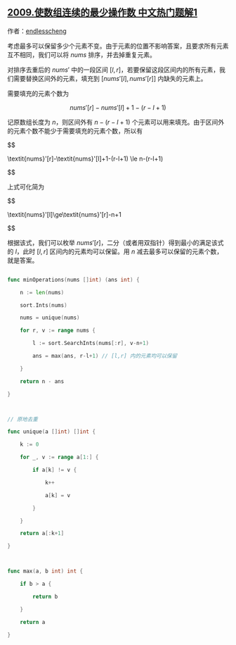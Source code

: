 ## [2009.使数组连续的最少操作数 中文热门题解1](https://leetcode.cn/problems/minimum-number-of-operations-to-make-array-continuous/solutions/100000/on-zuo-fa-by-endlesscheng-l7yi)

作者：[endlesscheng](https://leetcode.cn/u/endlesscheng)

考虑最多可以保留多少个元素不变。由于元素的位置不影响答案，且要求所有元素互不相同，我们可以将 $\textit{nums}$ 排序，并去掉重复元素。

对排序去重后的 $\textit{nums}'$ 中的一段区间 $[l,r]$，若要保留这段区间内的所有元素，我们需要替换区间外的元素，填充到 $[\textit{nums}'[l],\textit{nums}'[r]]$ 内缺失的元素上。

需要填充的元素个数为

$$\textit{nums}'[r]-\textit{nums}'[l]+1-(r-l+1)$$

记原数组长度为 $n$，则区间外有 $n-(r-l+1)$ 个元素可以用来填充。由于区间外的元素个数不能少于需要填充的元素个数，所以有

$$
\textit{nums}'[r]-\textit{nums}'[l]+1-(r-l+1) \le n-(r-l+1)
$$

上式可化简为

$$
\textit{nums}'[l]\ge\textit{nums}'[r]-n+1
$$

根据该式，我们可以枚举 $\textit{nums}'[r]$，二分（或者用双指针）得到最小的满足该式的 $l$，此时 $[l,r]$ 区间内的元素均可以保留。用 $n$ 减去最多可以保留的元素个数，就是答案。

```go
func minOperations(nums []int) (ans int) {
	n := len(nums)
	sort.Ints(nums)
	nums = unique(nums)
	for r, v := range nums {
		l := sort.SearchInts(nums[:r], v-n+1)
		ans = max(ans, r-l+1) // [l,r] 内的元素均可以保留
	}
	return n - ans
}

// 原地去重
func unique(a []int) []int {
	k := 0
	for _, v := range a[1:] {
		if a[k] != v {
			k++
			a[k] = v
		}
	}
	return a[:k+1]
}

func max(a, b int) int {
	if b > a {
		return b
	}
	return a
}
```
